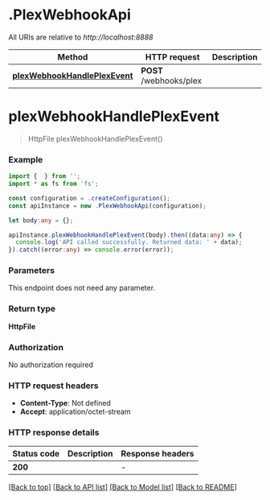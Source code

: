 # .PlexWebhookApi

All URIs are relative to *http://localhost:8888*

Method | HTTP request | Description
------------- | ------------- | -------------
[**plexWebhookHandlePlexEvent**](PlexWebhookApi.md#plexWebhookHandlePlexEvent) | **POST** /webhooks/plex | 


# **plexWebhookHandlePlexEvent**
> HttpFile plexWebhookHandlePlexEvent()


### Example


```typescript
import {  } from '';
import * as fs from 'fs';

const configuration = .createConfiguration();
const apiInstance = new .PlexWebhookApi(configuration);

let body:any = {};

apiInstance.plexWebhookHandlePlexEvent(body).then((data:any) => {
  console.log('API called successfully. Returned data: ' + data);
}).catch((error:any) => console.error(error));
```


### Parameters
This endpoint does not need any parameter.


### Return type

**HttpFile**

### Authorization

No authorization required

### HTTP request headers

 - **Content-Type**: Not defined
 - **Accept**: application/octet-stream


### HTTP response details
| Status code | Description | Response headers |
|-------------|-------------|------------------|
**200** |  |  -  |

[[Back to top]](#) [[Back to API list]](README.md#documentation-for-api-endpoints) [[Back to Model list]](README.md#documentation-for-models) [[Back to README]](README.md)


